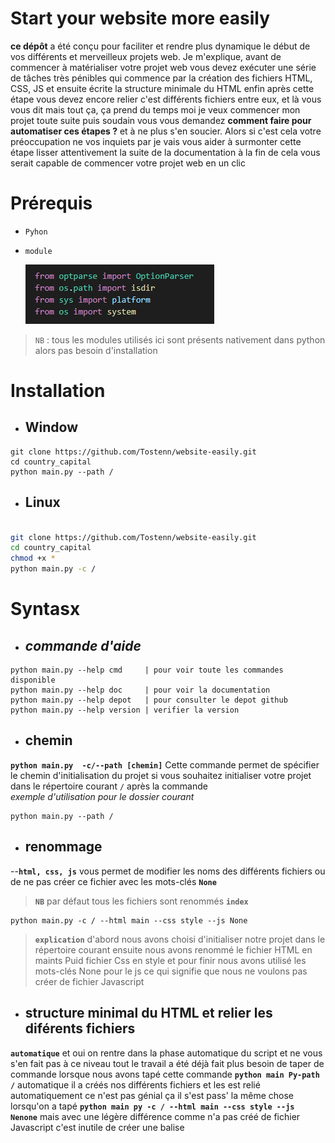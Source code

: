 # Start your website more easily

**ce dépôt** a été conçu pour faciliter et rendre plus dynamique le début de vos différents et merveilleux projets web. Je m'explique, avant de commencer à matérialiser votre projet web vous devez exécuter une série de tâches très pénibles qui commence par la création des fichiers HTML, CSS, JS et ensuite écrite la structure minimale du HTML enfin après cette étape vous devez encore relier c'est différents fichiers entre eux, et là vous vous dit mais tout ça, ça prend du temps moi je veux commencer mon projet toute suite puis soudain vous vous demandez **comment faire pour automatiser ces étapes ?** et à ne plus s'en soucier. Alors si c'est cela votre préoccupation ne vos inquiets par je vais vous aider à surmonter cette étape lisser attentivement la suite de la documentation à la fin de cela vous serait capable de commencer votre projet web en un clic

# Prérequis
+ `Pyhon`
- `module`<br>

   ![](https://raw.githubusercontent.com/Tostenn/Tostenn/main/module_web.png)
> `NB` :  tous les modules utilisés ici sont présents nativement dans python alors pas besoin d'installation

# Installation
+ ## Window
```window
git clone https://github.com/Tostenn/website-easily.git
cd country_capital
python main.py --path /
```
+ ## Linux 
```bash

git clone https://github.com/Tostenn/website-easily.git
cd country_capital
chmod +x *
python main.py -c /

```
# Syntasx
+ ## _commande d'aide_
```
python main.py --help cmd     | pour voir toute les commandes disponible
python main.py --help doc     | pour voir la documentation
python main.py --help depot   | pour consulter le depot github        
python main.py --help version | verifier la version
```
+ ## chemin

**`python main.py  -c/--path [chemin]`** Cette commande permet de spécifier le chemin d'initialisation du projet si vous souhaitez initialiser votre projet dans le répertoire courant `/` après la commande <br>
_exemple d'utilisation pour le dossier courant_
```
python main.py --path /
```
+ ## renommage
--**`html, css, js`** vous permet de modifier les noms des différents fichiers ou de ne pas créer ce fichier avec les mots-clés **`None`**
> **`NB`** par défaut tous les fichiers sont renommés **`index`**
```
python main.py -c / --html main --css style --js None
```
> **`explication`** d'abord nous avons choisi d'initialiser notre projet dans le répertoire courant ensuite nous avons renommé le fichier HTML en maints Puid fichier Css en style et pour finir nous avons utilisé les mots-clés None pour le js ce qui signifie que nous ne voulons pas créer de fichier Javascript

+ ## structure minimal du HTML et relier les diférents fichiers
**`automatique`** et oui on rentre dans la phase automatique du script et ne vous s'en fait pas à ce niveau tout le travail a été déjà fait plus besoin de taper de commande lorsque nous avons tapé cette commande **`python main Py-path /`** automatique il a créés nos différents fichiers et les est relié automatiquement ce n'est pas génial ça il s'est pass' la même chose lorsqu'on a tapé **`python main py -c / --html main --css style --js Nenone`** mais avec une légère différence comme n'a pas créé de fichier Javascript c'est inutile de créer une balise <script> et donc de la cour pas de bug vous vous demander est-ce que ça marche aussi avec le Css et bien que oui si vous décidez de ne créer que les fichiers HTML et Javascript automatique il les relie et n'implique pas la balise <lienk/>


+ _Exemple_
```
python main.py --path /
python main.py --path / --html None
python main.py --help version
```
# ce depot
 
> **__Toute amélioration sera la  `BIENVENUE`__** <br>
> **le script sera diponible le `10 mars à 00h00`**<br>
>**email _`kouyatosten@gmail.com`_**<br>
> **Statut :  `en cour`**
